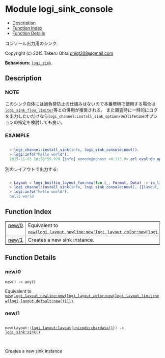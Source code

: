 

# Module logi_sink_console #
* [Description](#description)
* [Function Index](#index)
* [Function Details](#functions)

コンソール出力用のシンク.

Copyright (c) 2015 Takeru Ohta <phjgt308@gmail.com>

__Behaviours:__ [`logi_sink`](logi_sink.md).

<a name="description"></a>

## Description ##


### <a name="NOTE">NOTE</a> ###

このシンク自体には過負荷防止の仕組みはないので本番環境で使用する場合は[`logi_sink_flow_limiter`](logi_sink_flow_limiter.md)等との併用が推奨される。
また調査時に一時的にログを出力したいだけなら`logi_channel:install_sink_option/0`の`lifetime`オプションの指定を検討しても良い。


### <a name="EXAMPLE">EXAMPLE</a> ###


```erlang

  > logi_channel:install_sink(info, logi_sink_console:new()).
  > logi:info("hello world").
  2015-11-03 10:58:59.920 [info] nonode@nohost <0.113.0> erl_eval:do_apply:673 [] hello world
```

別のレイアウトで出力する:

```erlang

  > Layout = logi_builtin_layout_fun:new(fun (_, Format, Data) -> io_lib:format(Format, Data) end),
  > logi_channel:install_sink(info, logi_sink_console:new(), [{layout, Layout}, {if_exists, supersede}]).
  > logi:info("hello world").
  hello world
```
<a name="index"></a>

## Function Index ##


<table width="100%" border="1" cellspacing="0" cellpadding="2" summary="function index"><tr><td valign="top"><a href="#new-0">new/0</a></td><td>Equivalent to <a href="#new-1"><tt>new(logi_layout_newline:new(logi_layout_color:new(logi_layout_limit:new(logi_layout_default:new()))))</tt></a>.</td></tr><tr><td valign="top"><a href="#new-1">new/1</a></td><td>Creates a new sink instance.</td></tr></table>


<a name="functions"></a>

## Function Details ##

<a name="new-0"></a>

### new/0 ###

`new() -> any()`

Equivalent to [`new(logi_layout_newline:new(logi_layout_color:new(logi_layout_limit:new(logi_layout_default:new()))))`](#new-1).

<a name="new-1"></a>

### new/1 ###

<pre><code>
new(Layout::<a href="logi_layout.md#type-layout">logi_layout:layout</a>(<a href="unicode.md#type-chardata">unicode:chardata()</a>)) -&gt; <a href="logi_sink.md#type-sink">logi_sink:sink()</a>
</code></pre>
<br />

Creates a new sink instance

